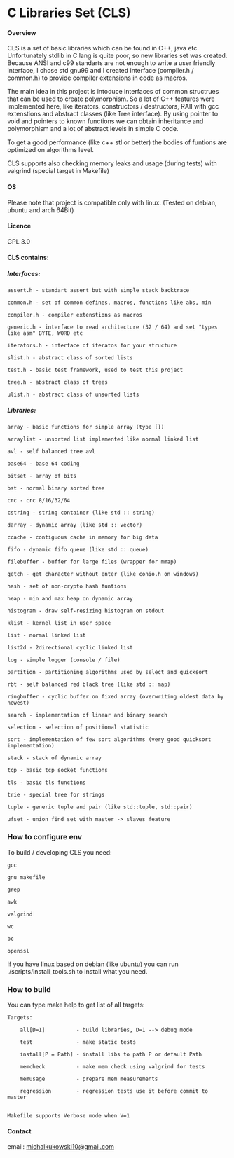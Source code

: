 # C Libraries Set (CLS)

#### Overview
CLS is a set of basic libraries which can be found in C++, java etc. Unfortunately stdlib in C lang is quite poor, so new libraries set was created.
Because ANSI and c99 standarts are not enough to write a user friendly interface, I chose std gnu99 and I created interface (compiler.h / common.h) to provide compiler extensions in code as macros.

The main idea in this project is intoduce interfaces of common structrues that can be used to create polymorphism.
So a lot of C++ features were implemented here, like iterators, constructors / destructors, RAII with gcc extenstions and abstract classes (like Tree interface).
By using pointer to void and pointers to known functions we can obtain inheritance and polymorphism and a lot of abstract levels in simple C code.

To get a good performance (like c++ stl or better) the bodies of funtions are optimized on algorithms level.

CLS supports also checking memory leaks and usage (during tests) with valgrind (special target in Makefile)

#### OS
Please note that project is compatible only with linux. (Tested on debian, ubuntu and arch 64Bit)

#### Licence
GPL 3.0

#### CLS contains:

##### Interfaces:

    assert.h - standart assert but with simple stack backtrace

    common.h - set of common defines, macros, functions like abs, min

    compiler.h - compiler extenstions as macros

    generic.h - interface to read architecture (32 / 64) and set "types like asm" BYTE, WORD etc

    iterators.h - interface of iteratos for your structure

    slist.h - abstract class of sorted lists

    test.h - basic test framework, used to test this project

    tree.h - abstract class of trees

    ulist.h - abstract class of unsorted lists

##### Libraries:
    array - basic functions for simple array (type [])

    arraylist - unsorted list implemented like normal linked list

    avl - self balanced tree avl

    base64 - base 64 coding

    bitset - array of bits

    bst - normal binary sorted tree

    crc - crc 8/16/32/64

    cstring - string container (like std :: string)

    darray - dynamic array (like std :: vector)

    ccache - contiguous cache in memory for big data

    fifo - dynamic fifo queue (like std :: queue)

    filebuffer - buffer for large files (wrapper for mmap)

    getch - get character without enter (like conio.h on windows)

    hash - set of non-crypto hash funtions

    heap - min and max heap on dynamic array

    histogram - draw self-resizing histogram on stdout

    klist - kernel list in user space

    list - normal linked list

    list2d - 2directional cyclic linked list

    log - simple logger (console / file)

    partition - partitioning algorithms used by select and quicksort

    rbt - self balanced red black tree (like std :: map)

    ringbuffer - cyclic buffer on fixed array (overwriting oldest data by newest)

    search - implementation of linear and binary search

    selection - selection of positional statistic

    sort - implementation of few sort algorithms (very good quicksort implementation)

    stack - stack of dynamic array

    tcp - basic tcp socket functions

    tls - basic tls functions

    trie - special tree for strings

    tuple - generic tuple and pair (like std::tuple, std::pair)

    ufset - union find set with master -> slaves feature

### How to configure env

To build / developing CLS you need:

    gcc

    gnu makefile

    grep

    awk

    valgrind

    wc

    bc

    openssl

If you have linux based on debian (like ubuntu) you can run ./scripts/install_tools.sh to install what you need.


### How to build

You can type make help to get list of all targets:

    Targets:

        all[D=1]          - build libraries, D=1 --> debug mode

        test              - make static tests

        install[P = Path] - install libs to path P or default Path

        memcheck          - make mem check using valgrind for tests

        memusage          - prepare mem measurements

        regression        - regression tests use it before commit to master


    Makefile supports Verbose mode when V=1

#### Contact
email: michalkukowski10@gmail.com

